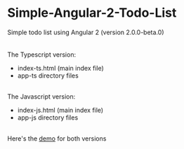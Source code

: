 # Simple-Angular-2-Todo-List
Simple todo list using Angular 2 (version 2.0.0-beta.0)
<br><br><br>
The Typescript version:
<ul>
  <li>index-ts.html (main index file)</li>
  <li>app-ts directory files</li>
</ul>  
<br>
The Javascript version:
<ul>
  <li>index-js.html (main index file)</li>
  <li>app-js directory files</li>
</ul>  
<br>
Here's the <a href="http://www.angulartodo.com">demo</a> for both versions
